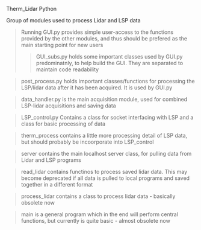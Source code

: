 Therm_Lidar Python

Group of modules used to process Lidar and LSP data
> Running GUI.py provides simple user-access to the functions provided by the other modules, and thus should be
prefered as the main starting point for new users
>> GUI_subs.py holds some important classes used by GUI.py predominatnly, to help build the GUI. They are separated
to maintain code readability

> post_process.py holds important classes/functions for processing the LSP/lidar data after it has been acquired.
> It is used by GUI.py

> data_handler.py is the main acquisition module, used for combined LSP-lidar acquisitions and saving data

> LSP_control.py Contains a class for socket interfacing with LSP and a class for basic processing of data

> therm_process contains a little more processing detail of LSP data, but should probably be incoorporate into LSP_control

> server contains the main localhost server class, for pulling data from Lidar and LSP programs

> read_lidar contains functinos to process saved lidar data. This may become deprecated if all data is pulled to local
> programs and saved together in a different format

> process_lidar contains a class to process lidar data - basically obsolete now

> main is a general program which in the end will perform central functions, but currently is quite basic - almost obsolete now

